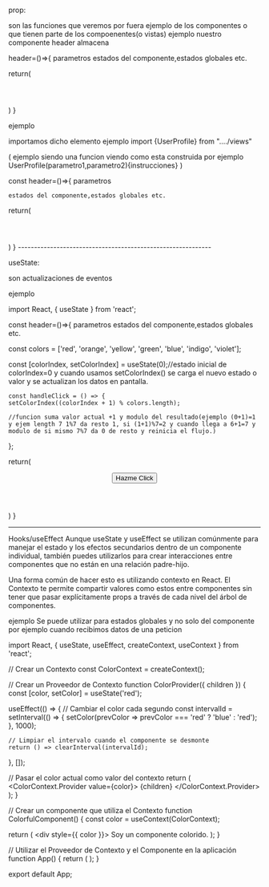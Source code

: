 prop:

son las funciones que veremos por fuera ejemplo de los componentes o que tienen parte de los compoenentes(o vistas)
ejemplo 
nuestro componente header almacena

header=()=>{
    parametros
    estados del componente,estados globales etc.

return(
<header>
<Link to='ejemplo' />
<ComponentePersonalizado props(son los paramretros)>
</header>
)
}


ejemplo

importamos dicho elemento ejemplo 
import {UserProfile} from "..../views"

(
    ejemplo siendo una funcion viendo como esta construida por ejemplo
UserProfile(parametro1,parametro2){instrucciones}
)

const header=()=>{
    parametros

    estados del componente,estados globales etc.

return(
<header>
<Link to='/ejemplo' />

<UserProfile parametro1={dato/funcion/etc}>
</header>
)
}
------------------------------------------------------------

useState:

son actualizaciones de eventos

ejemplo

import React, {  useState } from 'react';

const header=()=>{
    parametros
    estados del componente,estados globales etc.

  const colors = ['red', 'orange', 'yellow', 'green', 'blue', 'indigo', 'violet'];

  const [colorIndex, setColorIndex] = useState(0);//estado inicial de colorIndex=0 y cuando 
  usamos setColorIndex() se carga el nuevo estado o valor y se actualizan los datos en pantalla.
    
    const handleClick = () => {
    setColorIndex((colorIndex + 1) % colors.length);
    
    //funcion suma valor actual +1 y modulo del resultado(ejemplo (0+1)=1 y ejem length 7 1%7 da resto 1, si (1+1)%7=2 y cuando llega a 6+1=7 y modulo de si mismo 7%7 da 0 de resto y reinicia el flujo.)


  };


return(
<header>
<Link to='ejemplo' />
<button onClick={handleClick} style={{ backgroundColor: colors[colorIndex] }}>Hazme Click</button>
<UserProfile parametro1={setStateLogin}>
</header>
)
}


-------------------------------------------------

Hooks/useEffect
Aunque useState y useEffect se utilizan comúnmente para manejar el estado y los efectos secundarios dentro de un componente individual, también puedes utilizarlos para crear interacciones entre componentes que no están en una relación padre-hijo.

Una forma común de hacer esto es utilizando contexto en React. El Contexto te permite compartir valores como estos entre componentes sin tener que pasar explícitamente props a través de cada nivel del árbol de componentes.


ejemplo 
Se puede utilizar para estados globales y no solo del componente por ejemplo
cuando recibimos datos de una peticion 

import React, { useState, useEffect, createContext, useContext } from 'react';

// Crear un Contexto
const ColorContext = createContext();

// Crear un Proveedor de Contexto
function ColorProvider({ children }) {
  const [color, setColor] = useState('red');

  useEffect(() => {
    // Cambiar el color cada segundo
    const intervalId = setInterval(() => {
      setColor(prevColor => prevColor === 'red' ? 'blue' : 'red');
    }, 1000);

    // Limpiar el intervalo cuando el componente se desmonte
    return () => clearInterval(intervalId);
  }, []);

  // Pasar el color actual como valor del contexto
  return (
    <ColorContext.Provider value={color}>
      {children}
    </ColorContext.Provider>
  );
}

// Crear un componente que utiliza el Contexto
function ColorfulComponent() {
  const color = useContext(ColorContext);

  return (
    <div style={{ color }}>
      Soy un componente colorido.
    </div>
  );
}

// Utilizar el Proveedor de Contexto y el Componente en la aplicación
function App() {
  return (
    <ColorProvider>
      <ColorfulComponent />
    </ColorProvider>
  );
}

export default App;